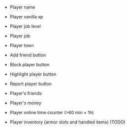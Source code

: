 - Player name
- Player vanilla xp
- Player job level
- Player job 
- Player town

- Add friend button
- Block player button
- Highlight player button
- Report player button

- Player's friends
- Player's money
- Player online time counter (>60 min = 1h)

- Player inventory (armor slots and handled items) (TODO)